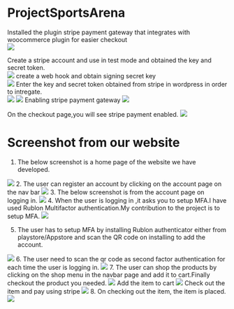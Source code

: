 # ProjectSportsArena

Installed the plugin stripe payment gateway that integrates with woocommerce plugin for easier checkout<br>
<img src="https://github.com/Raghu9219/ProjectSportsArena/assets/167450849/db788cd7-874d-4755-aec2-48bb9eac2fb1">

Create a stripe account and use in test mode and obtained the key and secret token.<br>
<img src="https://github.com/Raghu9219/ProjectSportsArena/assets/167450849/9d1d6410-07be-460b-9058-e21171c53c32">
create a web hook and obtain signing secret key<br>
<img src="https://github.com/Raghu9219/ProjectSportsArena/assets/167450849/60d6c3a9-8553-4e15-b2c2-d44d656308fb">
Enter the key and secret token obtained from stripe in wordpress in order to intregate.<br>
<img src="https://github.com/Raghu9219/ProjectSportsArena/assets/167450849/e8b458d1-61d5-49f5-8385-30ff9af0baaa">
<img src="https://github.com/Raghu9219/ProjectSportsArena/assets/167450849/f674bce3-8e29-4b96-922d-88b80fbf0ea3">
Enabling stripe payment gateway
<img src="https://github.com/Raghu9219/ProjectSportsArena/assets/167450849/0ac349b0-495c-4391-998c-31b292c27081">

On the checkout page,you will see stripe payment enabled.
<img src="https://github.com/Raghu9219/ProjectSportsArena/assets/167450849/9e7a2bb3-56bc-42cf-aa44-70432551f30c">
<h1>Screenshot from our website</h1>

1.  The below screenshot is a home page of the website we have developed.
<img src="https://github.com/urmilareddy99/Ecommerce-project/assets/127900238/ff58c7f0-ec4c-46dd-8cef-daf7564dd523">
2.  The user can register an account by clicking on the account page on the nav bar
<img src="https://github.com/urmilareddy99/Ecommerce-project/assets/127900238/50dac135-cb5a-4b39-9570-d1c4dfd69b44">
3.  The below screenshot is from the account page on logging in.
<img src="https://github.com/urmilareddy99/Ecommerce-project/assets/127900238/0870abfc-1802-46e2-9264-8c9758bc455d">
4.  When the user is logging in ,it asks you to setup MFA.I have used Rublon Multifactor authentication.My contribution to the project is to setup MFA.
<img src="https://github.com/urmilareddy99/Ecommerce-project/assets/127900238/5a27e3f7-7fab-4847-98e7-82ca9b994361">

5.  The user has to setup MFA by installing Rublon authenticator either from playstore/Appstore and scan the QR code on installing to add the account.
<img src="https://github.com/urmilareddy99/Ecommerce-project/assets/127900238/8974632b-3ed7-4c51-b80f-65a4532fd7fa">
6.  The user need to scan the qr code as second factor authentication for each time the user is logging in.
<img src="https://github.com/urmilareddy99/Ecommerce-project/assets/127900238/64afea74-4076-4fb6-a7da-4120e3472d68">
7.  The user can shop the products by clicking on the shop menu in the navbar page and add it to cart.Finally checkout the product you needed.
<img src="https://github.com/urmilareddy99/Ecommerce-project/assets/127900238/72e4dde5-ebcd-4e63-a2da-68c1d21ddf23">
Add the item to cart
<img src="https://github.com/urmilareddy99/Ecommerce-project/assets/127900238/62790a22-d8a8-4edc-acd4-bc41ea051a49">
Check out the item and pay using stripe 
<img src="ttps://github.com/urmilareddy99/Ecommerce-project/assets/127900238/86a47466-df59-419b-b0c5-097482556830">
8.  On checking out the item, the item is placed.
<img src="https://github.com/urmilareddy99/Ecommerce-project/assets/127900238/295d8f2e-82bb-4d12-bfef-61c0f3f3451e">



